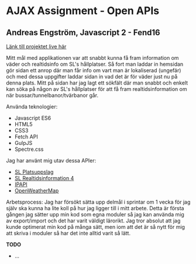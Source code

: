 # AJAX Assignment - Open APIs

## Andreas Engström, Javascript 2 - Fend16

[Länk till projektet live här](www.andrease.se/ajax)

Mitt mål med applikationen var att snabbt kunna få fram information om väder och realtidsinfo om SL's hållplatser.
Så fort man laddar in hemsidan gör sidan ett anrop där man får info om vart man är lokaliserad (ungefär)
och med dessa uppgifter laddar sidan in vad det är för väder just nu på denna plats.
Mitt på sidan har jag lagt ett sökfält där man snabbt och enkelt kan söka på någon av SL's hållplatser för att
få fram realtidsinformation om när bussar/tunnelbanor/tvärbanor går.

Använda teknologier:
* Javascript ES6
* HTML5
* CSS3
* Fetch API
* GulpJS
* Spectre.css

Jag har använt mig utav dessa APIer:
* [SL Platsuppslag](https://www.trafiklab.se/api/sl-platsuppslag)
* [SL Realtidsinformation 4](https://www.trafiklab.se/api/sl-realtidsinformation-4)
* [IPAPI](https://ipapi.co/)
* [OpenWeatherMap](https://openweathermap.org/current)

Arbetsprocess:
Jag har försökt sätta upp delmål i sprintar om 1 vecka för jag själv ska kunna ha lite koll på hur jag ligger till
i mitt arbete.
Detta är första gången jag sätter upp min kod som egna moduler så jag kan använda mig av export/import och det har varit väldigt lärorikt.
Jag tror absolut att jag kunde optimerat min kod på många sätt, men iom att det är så nytt för mig att skriva i moduler så har det inte alltid varit så lätt.

**TODO**
* ...
